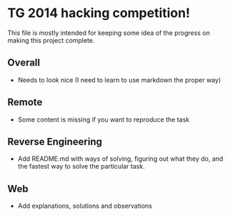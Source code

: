 TG 2014 hacking competition!
============================

This file is mostly intended for keeping some idea of the progress on making this project complete.


Overall
-------
* Needs to look nice (I need to learn to use markdown the proper way)

Remote
------
* Some content is missing if you want to reproduce the task

Reverse Engineering
-------------------
* Add README.md with ways of solving, figuring out what they do, and the fastest way to solve the particular task.

Web
---
* Add explanations, solutions and observations
